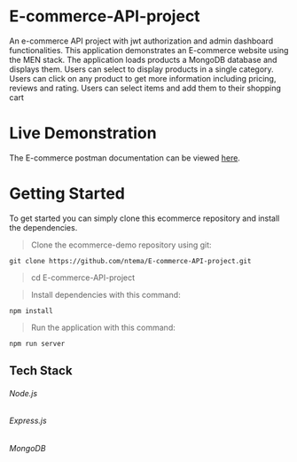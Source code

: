# E-commerce-API-project
An e-commerce API project with jwt authorization and admin dashboard functionalities.
This application demonstrates an E-commerce website using the MEN stack. The application loads products a MongoDB database and displays them. Users can select to display products in a single category.
Users can click on any product to get more information including pricing, reviews and rating. 
Users can select items and add them to their shopping cart

# Live Demonstration
The E-commerce postman documentation can be viewed [here](https://documenter.getpostman.com/view/19932253/Uz5GovsG).
# Getting Started
To get started you can simply clone this ecommerce repository and install the dependencies.

>Clone the ecommerce-demo repository using git:

`git clone https://github.com/ntema/E-commerce-API-project.git`
>cd E-commerce-API-project

>Install dependencies with this command:

`npm install`

>Run the application with this command:

`npm run server`

## Tech Stack

###### Node.js
###### Express.js
###### MongoDB
